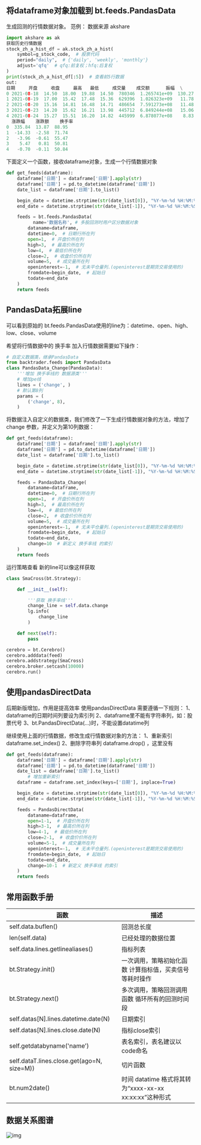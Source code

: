 ## 将dataframe对象加载到 bt.feeds.PandasData

生成回测的行情数据对象。
范例：
数据来源 akshare

```python
import akshare as ak
获取历史行情数据
stock_zh_a_hist_df = ak.stock_zh_a_hist(
    symbol=g_stock_code,  # 股票代码
    period="daily",  # {'daily', 'weekly', 'monthly'}
    adjust='qfq'  # qfq:前复权；hfq:后复权
)
print(stock_zh_a_hist_df[:5])  # 查看前5行数据
out:
日期     开盘     收盘     最高   最低     成交量    成交额      振幅  \
0 2021-08-18  14.50  18.00  19.88  14.50  780346  1.265741e+09  130.27   
1 2021-08-19  17.00  15.42  17.48  15.36  629396  1.026323e+09   11.78   
2 2021-08-20  15.16  14.81  16.48  14.71  486654  7.591273e+08   11.48   
3 2021-08-23  14.20  15.62  16.21  13.98  445712  6.849244e+08   15.06   
4 2021-08-24  15.27  15.51  16.20  14.82  445999  6.878077e+08    8.83
  涨跌幅    涨跌额    换手率  
0  335.84  13.87  88.95  
1  -14.33  -2.58  71.74  
2   -3.96  -0.61  55.47  
3    5.47   0.81  50.81  
4   -0.70  -0.11  50.84
```

下面定义一个函数，接收dataframe对象，生成一个行情数据对象

```python
def get_feeds(dataframe):
    dataframe['日期'] = dataframe['日期'].apply(str)
    dataframe['日期'] = pd.to_datetime(dataframe['日期'])
    date_list = dataframe['日期'].to_list()

    begin_date = datetime.strptime(str(date_list[0]), "%Y-%m-%d %H:%M:%S")  # 数据的起始日期
    end_date = datetime.strptime(str(date_list[-1]), "%Y-%m-%d %H:%M:%S")  # 数据的起始日期

    feeds = bt.feeds.PandasData(
    	  name='数据名称', # 多股回测时用户区分数据对象
        dataname=dataframe,
        datetime=0,  # 日期行所在列
        open=1,  # 开盘价所在列
        high=3,  # 最高价所在列
        low=4,  # 最低价所在列
        close=2,  # 收盘价价所在列
        volume=5,  # 成交量所在列
        openinterest=-1,  # 无未平仓量列.(openinterest是期货交易使用的)
        fromdate=begin_date,  # 起始日
        todate=end_date
    )
    return feeds
```

## PandasData拓展line

可以看到原始的 bt.feeds.PandasData使用的line为：datetime、open、high、low、close、volume

希望将行情数据中的 换手率 加入行情数据需要如下操作：

```python
# 自定义数据类，继承PandasData
from backtrader.feeds import PandasData
class PandasData_Change(PandasData):
    '''增加 换手率线的 数据源类'''
    # 增加pe线
    lines = ('change', )
    # 默认第8列
    params = (
        ('change', 8),
    )
```

将数据注入自定义的数据类，我们修改了一下生成行情数据对象的方法，增加了 change 参数，并定义为第10列数据：

```python
def get_feeds(dataframe):
    dataframe['日期'] = dataframe['日期'].apply(str)
    dataframe['日期'] = pd.to_datetime(dataframe['日期'])
    date_list = dataframe['日期'].to_list()

    begin_date = datetime.strptime(str(date_list[0]), "%Y-%m-%d %H:%M:%S")  # 数据的起始日期
    end_date = datetime.strptime(str(date_list[-1]), "%Y-%m-%d %H:%M:%S")  # 数据的起始日期

    feeds = PandasData_Change(
        dataname=dataframe,
        datetime=0,  # 日期行所在列
        open=1,  # 开盘价所在列
        high=3,  # 最高价所在列
        low=4,  # 最低价所在列
        close=2,  # 收盘价价所在列
        volume=5,  # 成交量所在列
        openinterest=-1,  # 无未平仓量列.(openinterest是期货交易使用的)
        fromdate=begin_date,  # 起始日
        todate=end_date,
        change=10  # 新定义 换手率线 的索引
    )
    return feeds
```

运行策略查看 新的line可以像这样获取

```python
class SmaCross(bt.Strategy):

    def __init__(self):

        '''获取 换手率线'''
        change_line = self.data.change
        lg.info(
            change_line
        )

    def next(self):
        pass

cerebro = bt.Cerebro()
cerebro.adddata(feed)
cerebro.addstrategy(SmaCross)
cerebro.broker.setcash(10000)
cerebro.run()
```

## 使用pandasDirectData

后期新版增加，作用是提高效率
使用pandasDirectData 需要遵循一下规则：
1、dataframe的日期时间列要设为索引列
2、dataframe里不能有字符串列，如：股票代号
3、bt.PandasDirectData(…)时，不能设置datatime列

继续使用上面的行情数据，修改生成行情数据对象的方法：
1、重新索引 dataframe.set_index()
2、删除字符串列 dataframe.drop() ，这里没有

```python
def get_feeds(dataframe):
    dataframe['日期'] = dataframe['日期'].apply(str)
    dataframe['日期'] = pd.to_datetime(dataframe['日期'])
    date_list = dataframe['日期'].to_list()
		# 增加重新索引
    dataframe = dataframe.set_index(keys=['日期'], inplace=True)

    begin_date = datetime.strptime(str(date_list[0]), "%Y-%m-%d %H:%M:%S")  # 数据的起始日期
    end_date = datetime.strptime(str(date_list[-1]), "%Y-%m-%d %H:%M:%S")  # 数据的起始日期

    feeds = PandasDirectData(
        dataname=dataframe,
        open=1-1,  # 开盘价所在列
        high=3-1,  # 最高价所在列
        low=4-1,  # 最低价所在列
        close=2-1,  # 收盘价价所在列
        volume=5-1,  # 成交量所在列
        openinterest=-1,  # 无未平仓量列.(openinterest是期货交易使用的)
        fromdate=begin_date,  # 起始日
        todate=end_date,
        change=10-1  # 新定义 换手率线 的索引
    )
    return feeds
```



## 常用函数手册

| 函数                                       | 描述                                                    |
| ------------------------------------------ | ------------------------------------------------------- |
| self.data.buflen()                         | 回测总长度                                              |
| len(self.data)                             | 已经处理的数据位置                                      |
| self.data.lines.getlinealiases()           | 指标列表                                                |
| bt.Strategy.init()                         | 一次调用，策略初始化函数 计算指标值，买卖信号等耗时操作 |
| bt.Strategy.next()                         | 多次调用，策略回测调用函数 循环所有的回测时间段         |
| self.datas[N].lines.datetime.date(N)       | 日期索引                                                |
| self.datas[N].lines.close.date(N)          | 指标close索引                                           |
| self.getdatabyname('name')                 | 表名索引，表名建议以code命名                            |
| self.dataT.lines.close.get(ago=N, size=M)) | 切片函数                                                |
| bt.num2date()                              | 时间 datatime 格式将其转为“xxxx-xx-xx xx:xx:xx”这种形式 |

## 数据关系图谱

![img](/Users/apple/stockanalysis/笔记/PandasData数据家族关系图谱.png)



